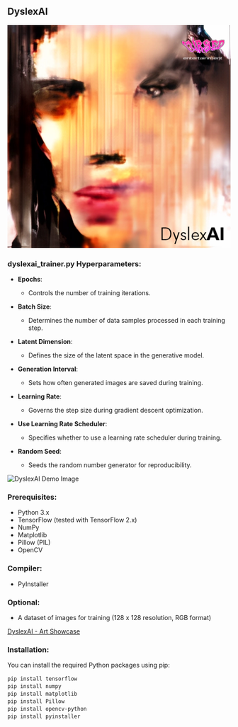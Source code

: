 ## DyslexAI
![DyslexAI Image](https://github.com/CursedPrograms/DyslexAI/blob/main/DyslexAI.png)
### dyslexai_trainer.py Hyperparameters:

- **Epochs**:
  - Controls the number of training iterations.

- **Batch Size**:
  - Determines the number of data samples processed in each training step.

- **Latent Dimension**:
  - Defines the size of the latent space in the generative model.

- **Generation Interval**:
  - Sets how often generated images are saved during training.

- **Learning Rate**:
  - Governs the step size during gradient descent optimization.

- **Use Learning Rate Scheduler**:
  - Specifies whether to use a learning rate scheduler during training.

- **Random Seed**:
  - Seeds the random number generator for reproducibility.


![DyslexAI Demo Image]((https://github.com/CursedPrograms/DyslexAI/blob/main/DyslexAI_Demo.png))

### Prerequisites:

- Python 3.x
- TensorFlow (tested with TensorFlow 2.x)
- NumPy
- Matplotlib
- Pillow (PIL)
- OpenCV

### Compiler:

- PyInstaller

### Optional:

- A dataset of images for training (128 x 128 resolution, RGB format)

[DyslexAI - Art Showcase](https://www.youtube.com/watch?v=0XxlTf5EoUs)

### Installation:

You can install the required Python packages using pip:

```bash
pip install tensorflow
pip install numpy
pip install matplotlib
pip install Pillow
pip install opencv-python
pip install pyinstaller


